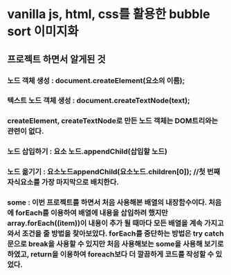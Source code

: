 # vanilla js, html, css를 활용한 bubble sort 이미지화

## 프로젝트 하면서 알게된 것
### 노드 객체 생성 : document.createElement(요소의 이름);
### 텍스트 노드 객체 생성 : document.createTextNode(text);
### createElement, createTextNode로 만든 노드 객체는 DOM트리와는 관련이 없다.
### 노드 삽입하기 : 요소 노드.appendChild(삽입할 노드)
### 노드 옮기기 : 요소노드appendChild(요소노드.children[0]); //첫 번째 자식요소를 가장 마지막으로 배치한다.
### some : 이번 프로젝트를 하면서 처음 사용해본 배열의 내장함수이다. 처음에 forEach를 이용하여 배열에 내용을 삽입하려 했지만 array.forEach((item))이 내용이 추가 될 때마다 모든 배열을 계속 가지고 와서 조건을 줄 방법을 찾아보았다. forEach를 중단하는 방법은 try catch 문으로 break을 사용할 수 있지만 처음 사용해보는 some을 사용해 보기로 하였고,  return을 이용하여 foreach보다 더 깔끔하게 코드를 작성할 수 있었다.
